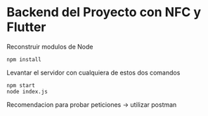 

# Backend del Proyecto con NFC y Flutter


Reconstruir modulos de Node
```
npm install
```

Levantar el servidor con cualquiera de estos dos comandos
```
npm start 
node index.js
```

Recomendacion para probar peticiones -> utilizar postman

